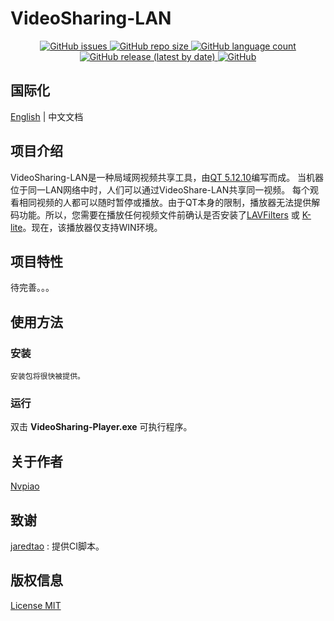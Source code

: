 # VideoSharing-LAN
<center>
    <a href="https://github.com/Nvpiao/VideoSharing-LAN" target="_blank" rel="noopener noreferrer">
        <img alt="GitHub issues" src="https://img.shields.io/github/issues/nvpiao/VideoSharing-LAN">
    </a>
    <a href="https://github.com/Nvpiao/VideoSharing-LAN" target="_blank" rel="noopener noreferrer">
        <img alt="GitHub repo size" src="https://img.shields.io/github/repo-size/Nvpiao/VideoSharing-LAN">
    </a>
    <a href="https://github.com/Nvpiao/VideoSharing-LAN" target="_blank" rel="noopener noreferrer">
        <img alt="GitHub language count" src="https://img.shields.io/github/languages/count/Nvpiao/VideoSharing-LAN">
    </a>
    <a href="https://github.com/Nvpiao/VideoSharing-LAN" target="_blank" rel="noopener noreferrer">
        <img alt="GitHub release (latest by date)" src="https://img.shields.io/github/v/release/nvpiao/VideoSharing-LAN">
    </a>
    <a href="https://github.com/Nvpiao/VideoSharing-LAN" target="_blank" rel="noopener noreferrer">
        <img alt="GitHub" src="https://img.shields.io/github/license/nvpiao/VideoSharing-LAN">
    </a>
</center>

## 国际化

[English](README.md) | 中文文档

##  项目介绍

VideoSharing-LAN是一种局域网视频共享工具，由[QT 5.12.10](https://github.com/qt/qt5/tree/5.12.10)编写而成。 当机器位于同一LAN网络中时，人们可以通过VideoShare-LAN共享同一视频。 每个观看相同视频的人都可以随时暂停或播放。由于QT本身的限制，播放器无法提供解码功能。所以，您需要在播放任何视频文件前确认是否安装了[LAVFilters](https://github.com/Nevcairiel/LAVFilters) 或 [K-lite](http://www.codecguide.com/download_kl.htm)。现在，该播放器仅支持WIN环境。

## 项目特性

待完善。。。

## 使用方法

### 安装
```
安装包将很快被提供。
```
### 运行

双击 **VideoSharing-Player.exe** 可执行程序。

## 关于作者

[Nvpiao](https://github.com/Nvpiao)

## 致谢
[jaredtao](https://github.com/jaredtao/HelloActions-Qt) : 提供CI脚本。

## 版权信息

[License MIT](LICENSE)
